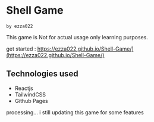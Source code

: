 # Shell Game

`by ezza022`

This game is Not for actual usage only learning purposes.

get started : https://ezza022.github.io/Shell-Game/](https://ezza022.github.io/Shell-Game/)

## Technologies used
- Reactjs
- TailwindCSS
- Github Pages

processing...
i still updating this game for some features
